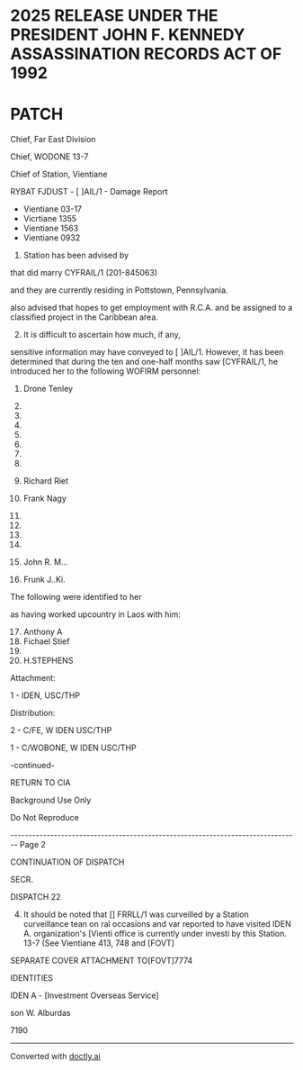 # 2025 RELEASE UNDER THE PRESIDENT JOHN F. KENNEDY ASSASSINATION RECORDS ACT OF 1992

# PATCH

Chief, Far East Division

Chief, WODONE 13-7

Chief of Station, Vientiane

RYBAT FJDUST - [ ]AIL/1 - Damage Report

*   Vientiane 03-17
*   Vicrtiane 1355
*   Vientiane 1563
*   Vientiane 0932

1.  Station has been advised by

that did marry CYFRAIL/1 (201-845063)

and they are currently residing in Pottstown, Pennsylvania.

also advised that hopes to get employment with R.C.A. and be assigned to a classified project in the Caribbean area.

2. It is difficult to ascertain how much, if any,

sensitive information may have conveyed to [ ]AIL/1. However, it has been determined that during the ten and one-half months saw [CYFRAIL/1, he introduced her to the following WOFIRM personnel:

1. 
    Drone Tenley
2. 
3. 
4. 
5. 
6. 
7. 
8. 
9. 
    Richard Riet
10. Frank Nagy

11. 
12. 
13. 
14. 
15. 
    John R. M...
16. Frunk J..Ki.

The following were identified to her

as having worked upcountry in Laos with him:

17. 
    Anthony A
18. 
    Fichael Stief
19. 
20. 
    H.STEPHENS

Attachment:

1 - IDEN, USC/THP

Distribution:

2 - C/FE, W IDEN USC/THP

1 - C/WOBONE, W IDEN USC/THP

-continued-

RETURN TO CIA

Background Use Only

Do Not Reproduce


-------------------------------------------------------------------------------- Page 2

CONTINUATION OF
DISPATCH

SECR.

DISPATCH
22

4. It should be noted that [] FRRLL/1 was curveilled by a Station curveillance tean on ral occasions and var reported to have visited IDEN A. organization's [Vienti office is currently under investi by this Station. 13-7 (See Vientiane 413, 748 and [FOVT]

SEPARATE COVER ATTACHMENT TO[FOVT]7774

IDENTITIES

IDEN A - [Investment Overseas Service]

son W. Alburdas

7190


---
Converted with [doctly.ai](https://doctly.ai)